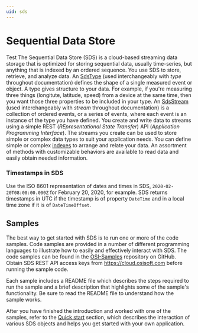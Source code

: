 ```yaml
---
uid: sds
---
```


# Sequential Data Store
Test
The Sequential Data Store (SDS) is a cloud-based streaming data storage that is optimized for storing sequential data, usually time-series, but anything that is indexed by an ordered sequence. You use SDS to store, retrieve, and analyze data. An [SdsType](xref:sdsTypes) (used interchangeably with *type* throughout documentation) defines the shape of a single measured event or object. A type gives structure to your data. For example, if you're measuring three things (longitute, latitude, speed) from a device at the same time, then you want those three properties to be included in your type. An [SdsStream](xref:sdsStreams) (used interchangeably with *stream* throughout documentation) is a collection of ordered events, or a series of events, where each event is an instance of the type you have defined. You 
create and write data to streams using a simple REST (*REpresentational State Transfer*) API (*Application 
Programming Interface*). The streams you create can be used to store simple or complex data types to suit 
your application needs. You can define simple or complex [indexes](xref:sdsIndexes) to arrange and relate your data. An assortment 
of methods with customizable behaviors are available to read data and easily obtain needed information.

### Timestamps in SDS
Use the ISO 8601 representation of dates and times in SDS, `2020-02-20T08:00:00.000Z` for February 20, 2020, for example.
SDS returns timestamps in UTC if the timestamp is of property `DateTime` and in a local time zone if it is of `DateTimeOffset`.

## Samples
The best way to get started with SDS is to run one or more of the code samples. Code samples are 
provided in a number of different programming languages to illustrate how to easily and effectively 
interact with SDS. The code samples can be found in the [OSI-Samples](https://github.com/osisoft/OSI-Samples) repository on GitHub. Obtain SDS 
REST API access keys from https://cloud.osisoft.com before running the sample code.

Each sample includes a README file which describes the steps required to run the sample and a brief description 
that highlights some of the sample's functionality. Be sure to read the README file to understand 
how the sample works.

After you have finished the introduction and worked with one of the samples, refer to 
the [Quick start](xref:sdsQuickStart#quick-start) section, which describes the interaction of 
various SDS objects and helps you get started with your own application.

